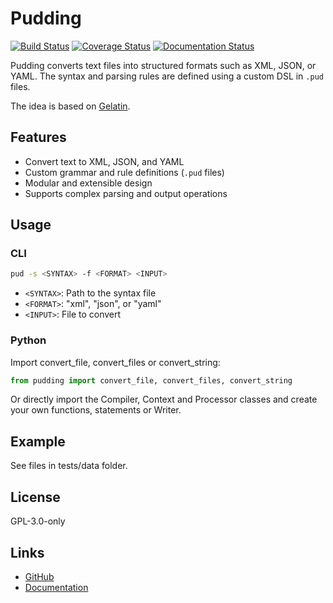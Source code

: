 # Pudding
[![Build Status](https://travis-ci.org/Hekxsler/pudding.svg?branch=master)](https://travis-ci.org/Hekxsler/pudding)
[![Coverage Status](https://coveralls.io/repos/github/Hekxsler/pudding/badge.svg?branch=master)](https://coveralls.io/github/Hekxsler/pudding?branch=master)
[![Documentation Status](https://readthedocs.org/projects/pudding/badge/?version=latest)](http://pudding.readthedocs.io/en/latest/?badge=latest)

Pudding converts text files into structured formats such as XML, JSON, or YAML. The syntax and parsing rules are defined using a custom DSL in `.pud` files.

The idea is based on [Gelatin](https://github.com/knipknap/Gelatin).

## Features
- Convert text to XML, JSON, and YAML
- Custom grammar and rule definitions (`.pud` files)
- Modular and extensible design
- Supports complex parsing and output operations

## Usage

### CLI
```bash
pud -s <SYNTAX> -f <FORMAT> <INPUT>
```
- `<SYNTAX>`: Path to the syntax file
- `<FORMAT>`: "xml", "json", or "yaml"
- `<INPUT>`: File to convert

### Python 
Import convert_file, convert_files or convert_string:
```python
from pudding import convert_file, convert_files, convert_string
```
Or directly import the Compiler, Context and Processor classes and create your own functions, statements or Writer.


## Example

See files in tests/data folder.

## License
GPL-3.0-only

## Links
- [GitHub](https://github.com/Hekxsler/pudding)
- [Documentation](http://pudding.readthedocs.io/en/latest/)